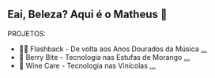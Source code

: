 ## Eai, Beleza? Aqui é o Matheus 👋

<!--
**matheusressu/matheusressu** is a ✨ _special_ ✨ repository because its `README.md` (this file) appears on your GitHub profile.

Here are some ideas to get you started:

- 🔭 I’m currently working on ...
- 🌱 I’m currently learning ...
- 👯 I’m looking to collaborate on ...
- 🤔 I’m looking for help with ...
- 💬 Ask me about ...
- 📫 How to reach me: ...
- 😄 Pronouns: ...
- ⚡ Fun fact: ...
-->
PROJETOS:
- 💽🎵 Flashback - De volta aos Anos Dourados da Música [...](https://github.com/Projeto-Individual-Flashback/flashback-site)
- 🍓 Berry Bite - Tecnologia nas Estufas de Morango [...](https://github.com/Projeto-Individual-Flashback/flashback-site)
- 🍷 Wine Care - Tecnologia nas Vinícolas [...](https://github.com/Projeto-Individual-Flashback/flashback-site)
